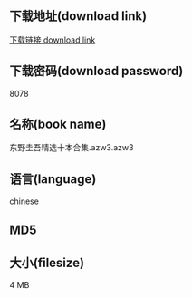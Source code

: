 ## 下载地址(download link)
[下载链接 download link](https://tutu365.netlify.app/?s=%E4%B8%9C%E9%87%8E%E5%9C%AD%E5%90%BE%E7%B2%BE%E9%80%89%E5%8D%81%E6%9C%AC%E5%90%88%E9%9B%86.azw3)

## 下载密码(download password)
8078

## 名称(book name)
东野圭吾精选十本合集.azw3.azw3

## 语言(language)
chinese

## MD5


## 大小(filesize)
4 MB
